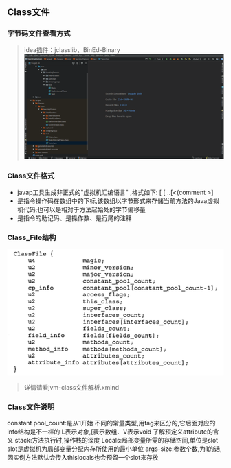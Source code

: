 ## Class文件

### 字节码文件查看方式 
> idea插件：jclasslib、BinEd-Binary
![字节码文件查看](../resource/jvm/jvm-字节码文件查看.gif)

### Class文件格式
* javap工具生成非正式的"虚拟机汇编语言" ,格式如下:<index> <opcode> [<operand1> [<operand2 > ..[<(comment >]
* <index>是指令操作码在数组中的下标,该数组以字节形式来存储当前方法的Java虚拟机代码;也可以是相对于方法起始处的字节偏移量
* <opcode>是指令的助记码、<operand>是操作数、<comment>是行尾的注释

### Class_File结构
![classfile结构图](../resource/jvm/jvm-classfile结构图.jpg)
> 详情请看jvm-class文件解析.xmind

### Class文件说明
constant pool_count:是从1开始
不同的常量类型,用tag来区分的,它后面对应的info结构是不一样的
L表示对象,[表示数组、V表示void
了解预定义attribute的含义
stack:方法执行时,操作栈的深度
Locals:局部变量所需的存储空间,单位是slot
slot是虚拟机为局部变量分配内存所使用的最小单位
args-size:参数个数,为1的话,因实例方法默认会传入thislocals也会预留一个slot来存放
